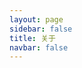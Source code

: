 ```yaml
---
layout: page
sidebar: false
title: 关于
navbar: false
---
```


<script setup>
import AboutMe from '/components/about.vue'
</script>

<AboutMe />
